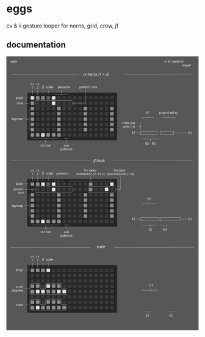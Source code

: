 # eggs

cv & ii gesture looper for norns, grid, crow, jf

## documentation

![documentation image](lib/doc/eggs-01.svg)
